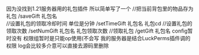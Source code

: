 因为没找到1.21服务器用的礼包插件 所以简单写了一个
//把当前背包里的物品存为礼包
/saveGift 礼包名  
//设置礼包的领取冷却时间 单位是分钟
/setTimeGift 礼包名 礼包cd
//设置礼包的领取次数
/setNumGift 礼包名 礼包领取次数
//领取礼包
/getGift 礼包名
config暂时没有 
权限组暂时是只能op使用(不会写  我的服务器是结合LuckPerms插件调的权限
log会比较多介意可以直接去源码里删除
